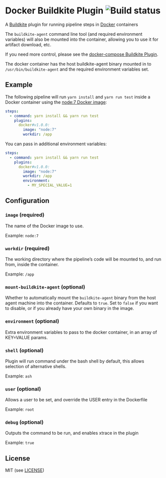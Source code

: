 # Docker Buildkite Plugin ![Build status](https://badge.buildkite.com/3a4b0903b26c979f265c049c932fb4ff3c055af7a199a17216.svg)

A [Buildkite](https://buildkite.com/) plugin for running pipeline steps in [Docker](https://www.docker.com/) containers

The `buildkite-agent` command line tool (and required environment variables) will also be mounted into the container, allowing you to use it for artifact download, etc.

If you need more control, please see the [docker-compose Buildkite Plugin](https://github.com/buildkite-plugins/docker-compose-buildkite-plugin).

The docker container has the host buildkite-agent binary mounted in to `/usr/bin/buildkite-agent` and the required environment variables set.

## Example

The following pipeline will run `yarn install` and `yarn run test` inside a Docker container using the [node:7 Docker image](https://hub.docker.com/_/node/):

```yml
steps:
  - command: yarn install && yarn run test
    plugins:
      docker#v1.0.0:
        image: "node:7"
        workdir: /app
```

You can pass in additional environment variables:

```yml
steps:
  - command: yarn install && yarn run test
    plugins:
      docker#v1.0.0:
        image: "node:7"
        workdir: /app
        environment:
          - MY_SPECIAL_VALUE=1
```

## Configuration

### `image` (required)

The name of the Docker image to use.

Example: `node:7`

### `workdir` (required)

The working directory where the pipeline’s code will be mounted to, and run from, inside the container.

Example: `/app`

### `mount-buildkite-agent` (optional)

Whether to automatically mount the `buildkite-agent` binary from the host agent machine into the container. Defaults to `true`. Set to `false` if you want to disable, or if you already have your own binary in the image.

### `environment` (optional)

Extra environment variables to pass to the docker container, in an array of KEY=VALUE params.

### `shell` (optional)

Plugin will run command under the bash shell by default, this allows selection of alternative shells.

Example: `ash`

### `user` (optional)

Allows a user to be set, and override the USER entry in the Dockerfile

Example: `root`

### `debug` (optional)

Outputs the command to be run, and enables xtrace in the plugin

Example: `true`

## License

MIT (see [LICENSE](LICENSE))

